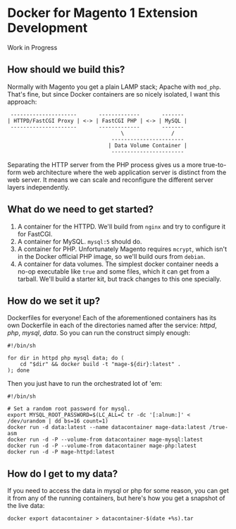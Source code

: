 # Docker for Magento 1 Extension Development

Work in Progress

## How should we build this?

Normally with Magento you get a plain LAMP stack; Apache with `mod_php`. That's fine, but since Docker containers are so nicely isolated, I want this approach:

     ---------------------       -------------       -------
    | HTTPD/FastCGI Proxy | <-> | FastCGI PHP | <-> | MySQL |
     ---------------------       -------------       -------
                                        \               /
                                     -----------------------
                                    | Data Volume Container |
                                     -----------------------

Separating the HTTP server from the PHP process gives us a more true-to-form web architecture where the web application server is distinct from the web server. It means we can scale and reconfigure the different server layers independently.

## What do we need to get started?

1. A container for the HTTPD. We'll build from `nginx` and try to configure it for FastCGI.
1. A container for MySQL. `mysql:5` should do.
1. A container for PHP. Unfortunately Magento requires `mcrypt`, which isn't in the Docker official PHP image, so we'll build ours from `debian`.
1. A container for data volumes. The simplest docker container needs a no-op executable like `true` and some files, which it can get from a tarball. We'll build a starter kit, but track changes to this one specially.

## How do we set it up?

Dockerfiles for everyone! Each of the aforementioned containers has its own Dockerfile in each of the directories named after the service: _httpd_, _php_, _mysql_, _data_. So you can run the construct simply enough:

    #!/bin/sh

    for dir in httpd php mysql data; do (
        cd "$dir" && docker build -t "mage-${dir}:latest" .
    ); done

Then you just have to run the orchestrated lot of 'em:

    #!/bin/sh

    # Set a random root password for mysql.
    export MYSQL_ROOT_PASSWORD=$(LC_ALL=C tr -dc '[:alnum:]' < /dev/urandom | dd bs=16 count=1)
    docker run -d data:latest --name datacontainer mage-data:latest /true-asm
    docker run -d -P --volume-from datacontainer mage-mysql:latest
    docker run -d -P --volume-from datacontainer mage-php:latest
    docker run -d -P mage-httpd:latest

## How do I get to my data?

If you need to access the data in mysql or php for some reason, you can get it from any of the running containers, but here's how you get a snapshot of the live data:

    docker export datacontainer > datacontainer-$(date +%s).tar



